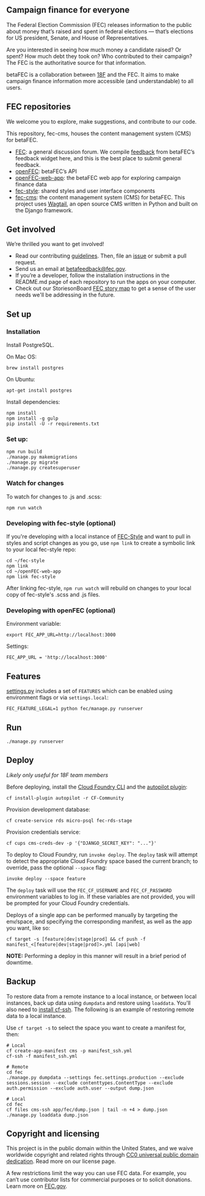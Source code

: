
## Campaign finance for everyone

The Federal Election Commission (FEC) releases information to the public about money that’s raised and spent in federal elections — that’s elections for US president, Senate, and House of Representatives.

Are you interested in seeing how much money a candidate raised? Or spent? How much debt they took on? Who contributed to their campaign? The FEC is the authoritative source for that information.

betaFEC is a collaboration between [18F](http://18f.gsa.gov)  and the FEC. It aims to make campaign finance information more accessible (and understandable) to all users.

## FEC repositories
We welcome you to explore, make suggestions, and contribute to our code.

This repository, fec-cms, houses the content management system (CMS) for betaFEC.

- [FEC](https://github.com/18F/fec): a general discussion forum. We compile [feedback](https://github.com/18F/fec/issues) from betaFEC’s feedback widget here, and this is the best place to submit general feedback.
- [openFEC](https://github.com/18F/openfec): betaFEC’s API
- [openFEC-web-app](https://github.com/18f/openfec-web-app): the betaFEC web app for exploring campaign finance data
- [fec-style](https://github.com/18F/fec-style): shared styles and user interface components
- [fec-cms](https://github.com/18F/fec-cms): the content management system (CMS) for betaFEC. This project uses [Wagtail](https://github.com/torchbox/wagtail), an open source CMS written in Python and built on the Django framework.

## Get involved

We’re thrilled you want to get involved!
- Read our contributing [guidelines](https://github.com/18F/openfec/blob/master/CONTRIBUTING.md). Then, file an [issue](https://github.com/18F/fec/issues) or submit a pull request.
- Send us an email at betafeedback@fec.gov.
- If you’re a developer, follow the installation instructions in the README.md page of each repository to run the apps on your computer.
- Check out our StoriesonBoard [FEC story map](https://18f.storiesonboard.com/m/fec) to get a sense of the user needs we'll be addressing in the future.


## Set up

### Installation
Install PostgreSQL.

On Mac OS:

    brew install postgres

On Ubuntu:

    apt-get install postgres

Install dependencies:

    npm install
    npm install -g gulp
    pip install -U -r requirements.txt

### Set up:

    npm run build
    ./manage.py makemigrations
    ./manage.py migrate
    ./manage.py createsuperuser

### Watch for changes
To watch for changes to .js and .scss:

    npm run watch

### Developing with fec-style (optional)
If you're developing with a local instance of [FEC-Style](https://github.com/18F/fec-style) and want to pull in styles and script changes as you go, use `npm link` to create a symbolic link to your local fec-style repo:

    cd ~/fec-style
    npm link
    cd ~/openFEC-web-app
    npm link fec-style

After linking fec-style, `npm run watch` will rebuild on changes to your local copy of fec-style's .scss and .js files.

### Developing with openFEC (optional)
Environment variable:

    export FEC_APP_URL=http://localhost:3000

Settings:

    FEC_APP_URL = 'http://localhost:3000'

## Features
[settings.py](https://github.com/18F/fec-cms/blob/develop/fec/fec/settings/base.py) includes a set of `FEATURES` which can be enabled using environment flags or via `settings.local`:

    FEC_FEATURE_LEGAL=1 python fec/manage.py runserver

## Run

    ./manage.py runserver

## Deploy

*Likely only useful for 18F team members*

Before deploying, install the [Cloud Foundry CLI](https://docs.cloudfoundry.org/devguide/cf-cli/install-go-cli.html) and the [autopilot plugin](https://github.com/concourse/autopilot):

    cf install-plugin autopilot -r CF-Community

Provision development database:

    cf create-service rds micro-psql fec-rds-stage

Provision credentials service:

    cf cups cms-creds-dev -p '{"DJANGO_SECRET_KEY": "..."}'

To deploy to Cloud Foundry, run `invoke deploy`. The `deploy` task will attempt to detect the appropriate
Cloud Foundry space based the current branch; to override, pass the optional `--space` flag:

    invoke deploy --space feature

The `deploy` task will use the `FEC_CF_USERNAME` and `FEC_CF_PASSWORD` environment variables to log in.
If these variables are not provided, you will be prompted for your Cloud Foundry credentials.

Deploys of a single app can be performed manually by targeting the env/space, and specifying the corresponding manifest, as well as the app you want, like so:

    cf target -s [feature|dev|stage|prod] && cf push -f manifest_<[feature|dev|stage|prod]>.yml [api|web]

**NOTE:**  Performing a deploy in this manner will result in a brief period of downtime.


## Backup
To restore data from a remote instance to a local instance, or between local instances, back up data using `dumpdata` and restore using `loaddata`. You'll also need to [install cf-ssh](https://docs.cloud.gov/getting-started/cf-ssh/). The following is an example of restoring remote data to a local instance.

Use `cf target -s` to select the space you want to create a manifest for, then:

    # Local
    cf create-app-manifest cms -p manifest_ssh.yml
    cf-ssh -f manifest_ssh.yml

    # Remote
    cd fec
    ./manage.py dumpdata --settings fec.settings.production --exclude sessions.session --exclude contenttypes.ContentType --exclude auth.permission --exclude auth.user --output dump.json

    # Local
    cd fec
    cf files cms-ssh app/fec/dump.json | tail -n +4 > dump.json
    ./manage.py loaddata dump.json


## Copyright and licensing
This project is in the public domain within the United States, and we waive worldwide copyright and related rights through [CC0 universal public domain dedication](https://creativecommons.org/publicdomain/zero/1.0/). Read more on our license page.

A few restrictions limit the way you can use FEC data. For example, you can’t use contributor lists for commercial purposes or to solicit donations. Learn more on [FEC.gov](http://FEC.gov).
